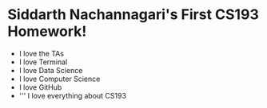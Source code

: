 # Siddarth Nachannagari's First CS193 Homework!

- I love the TAs
- I love Terminal
- I love Data Science
- I love Computer Science
- I love GitHub
- ''' I love everything about CS193
